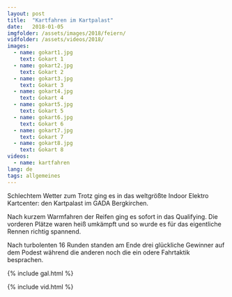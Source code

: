 ```yaml
---
layout: post
title:  "Kartfahren im Kartpalast"
date:   2018-01-05
imgfolder: /assets/images/2018/feiern/
vidfolder: /assets/videos/2018/
images:
  - name: gokart1.jpg
    text: Gokart 1
  - name: gokart2.jpg
    text: Gokart 2
  - name: gokart3.jpg
    text: Gokart 3
  - name: gokart4.jpg
    text: Gokart 4
  - name: gokart5.jpg
    text: Gokart 5
  - name: gokart6.jpg
    text: Gokart 6
  - name: gokart7.jpg
    text: Gokart 7
  - name: gokart8.jpg
    text: Gokart 8
videos:
  - name: kartfahren
lang: de
tags: allgemeines
---
```


Schlechtem Wetter zum Trotz ging es in das weltgrößte Indoor Elektro Kartcenter: den Kartpalast im GADA Bergkirchen.

Nach kurzem Warmfahren der Reifen ging es sofort in das Qualifying. Die vorderen Plätze waren heiß umkämpft und so wurde es für das eigentliche Rennen richtig spannend.

 Nach turbolenten 16 Runden standen am Ende drei glückliche Gewinner auf dem Podest während die anderen noch die ein odere Fahrtaktik besprachen.

{% include gal.html %}

{% include vid.html %}

